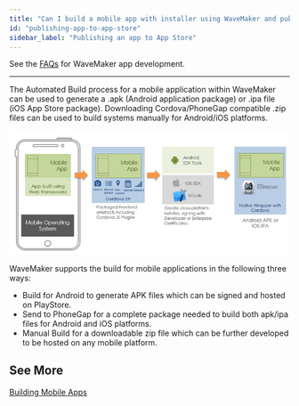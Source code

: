 ```yaml
---
title: "Can I build a mobile app with installer using WaveMaker and publish it to any App Store?"
id: "publishing-app-to-app-store"
sidebar_label: "Publishing an app to App Store"
---
```

See the [FAQs](index.md) for WaveMaker app development.      

---
The Automated Build process for a mobile application within WaveMaker can be used to generate a .apk (Android application package) or .ipa file (iOS App Store package). Downloading Cordova/PhoneGap compatible .zip files can be used to build systems manually for Android/iOS platforms.

[![](/learn/assets/Hybrid_App_Installer.png)](/learn/assets/Hybrid_App_Installer.png)

WaveMaker supports the build for mobile applications in the following three ways:

- Build for Android to generate APK files which can be signed and hosted on PlayStore.
- Send to PhoneGap for a complete package needed to build both apk/ipa files for Android and iOS platforms.
- Manual Build for a downloadable zip file which can be further developed to be hosted on any mobile platform.

## See More

[Building Mobile Apps](/learn/hybrid-mobile/building-hybrid-mobile-apps/)   

